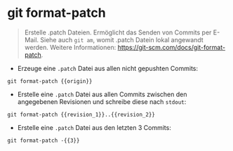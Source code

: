 # git format-patch

> Erstelle .patch Dateien. Ermöglicht das Senden von Commits per E-Mail.
> Siehe auch `git am`, womit .patch Datein lokal angewandt werden.
> Weitere Informationen: <https://git-scm.com/docs/git-format-patch>.

- Erzeuge eine `.patch` Datei aus allen nicht gepushten Commits:

`git format-patch {{origin}}`

- Erstelle eine `.patch` Datei aus allen Commits zwischen den angegebenen Revisionen und schreibe diese nach `stdout`:

`git format-patch {{revision_1}}..{{revision_2}}`

- Erstelle eine `.patch` Datei aus den letzten 3 Commits:

`git format-patch -{{3}}`
